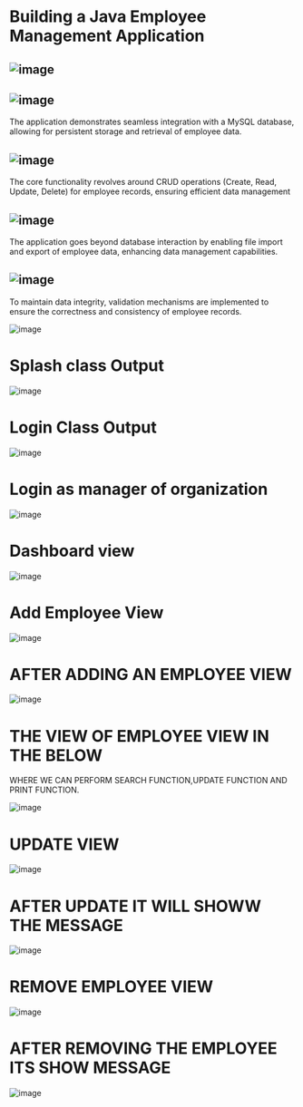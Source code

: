 # Building a Java Employee Management Application

## ![image](https://github.com/user-attachments/assets/38f3b9e1-a7a6-47f6-bbc2-7195431b199c)

## ![image](https://github.com/user-attachments/assets/64a820e1-49cc-42b8-86f9-c31b1c2ef95f)
The application demonstrates seamless integration with a MySQL database, 
allowing for persistent storage and retrieval of employee data.

## ![image](https://github.com/user-attachments/assets/880694ab-7208-4fbe-8fb5-3fb20ac3fe85)
The core functionality revolves around CRUD operations (Create, Read, Update, Delete) 
for employee records, ensuring efficient data management

## ![image](https://github.com/user-attachments/assets/86849af0-6ffe-4e53-9046-ce789bcb9ce5)
The application goes beyond database interaction by enabling file import and export of employee data, enhancing data management capabilities.

## ![image](https://github.com/user-attachments/assets/dd03dd69-c1cb-4daa-a2b6-fda2247304ed)
To maintain data integrity, validation mechanisms are implemented to ensure
the correctness and consistency of employee records.











![image](https://github.com/user-attachments/assets/7053a5e2-9625-4f35-810c-c16e22c224df)
# Splash class Output
![image](https://github.com/user-attachments/assets/b6135795-8d74-4502-acd5-4a184cf55b4f)

# Login Class Output
![image](https://github.com/user-attachments/assets/8726dd2e-bd1f-4663-9461-f30ef35b1252)
# Login as manager of organization
![image](https://github.com/user-attachments/assets/04ed51c9-f301-490a-aae0-5d1163abaeb6)
# Dashboard view 
![image](https://github.com/user-attachments/assets/96fe59a4-cc63-4439-8a16-7af6a08d6c9a)
# Add Employee View
![image](https://github.com/user-attachments/assets/7a371dd3-f8d1-4f5e-80f1-aa596bc3645b)
# AFTER ADDING AN EMPLOYEE VIEW
![image](https://github.com/user-attachments/assets/77cf8733-e25e-4bbf-b783-59798d6e5ccc)
# THE VIEW OF EMPLOYEE VIEW IN THE BELOW 
WHERE WE CAN PERFORM SEARCH FUNCTION,UPDATE FUNCTION AND PRINT FUNCTION.

![image](https://github.com/user-attachments/assets/9ac8a433-4463-4ab5-88ea-dd079fcc8d6e)
# UPDATE VIEW 
![image](https://github.com/user-attachments/assets/61c34816-3f9a-4a97-9b68-a7fe4421fe4d)

# AFTER UPDATE IT WILL SHOWW THE MESSAGE

![image](https://github.com/user-attachments/assets/ca2d88cf-2683-4a7f-a1ed-b83fbd9f62a2)

# REMOVE EMPLOYEE VIEW
![image](https://github.com/user-attachments/assets/da90d813-0d5a-47a5-908c-8cafbbc89d28)
# AFTER REMOVING THE EMPLOYEE ITS SHOW MESSAGE
![image](https://github.com/user-attachments/assets/5b945df3-1beb-4067-a991-730a5e8ed1b5)










